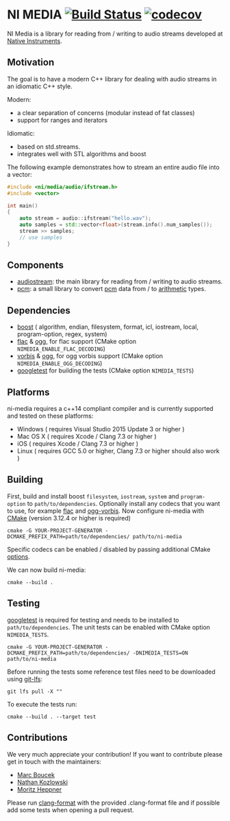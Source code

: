 # NI MEDIA [![Build Status](https://dev.azure.com/mohinda/ni-media/_apis/build/status/marcrambo.ni-media?branchName=feature%2Fazure)](https://dev.azure.com/mohinda/ni-media/_build/latest?definitionId=1&branchName=feature%2Fazure-ci) [![codecov](https://codecov.io/gh/NativeInstruments/ni-media/branch/master/graph/badge.svg)](https://codecov.io/gh/NativeInstruments/ni-media)

NI Media is a library for reading from / writing to audio streams developed at [Native Instruments](https://www.native-instruments.com).

## Motivation

The goal is to have a modern C++ library for dealing with audio streams in an idiomatic C++ style.

Modern:
- a clear separation of concerns (modular instead of fat classes)
- support for ranges and iterators

Idiomatic:
- based on std.streams.
- integrates well with STL algorithms and boost


The following example demonstrates how to stream an entire audio file into a vector:

```cpp
#include <ni/media/audio/ifstream.h>
#include <vector>

int main()
{
    auto stream = audio::ifstream("hello.wav");
    auto samples = std::vector<float>(stream.info().num_samples());
    stream >> samples;
    // use samples
}
```

## Components

 - [audiostream](audiostream/README.md):  the main library for reading from / writing to audio streams.
 - [pcm](pcm/README.md): a small library to convert [pcm](https://en.wikipedia.org/wiki/Pulse-code_modulation)
   data from / to [arithmetic](http://en.cppreference.com/w/cpp/language/types) types.


## Dependencies

* [boost](https://github.com/boostorg/boost) ( algorithm, endian, filesystem, format, icl, iostream, local, program-option, regex, system)
* [flac](https://github.com/xiph/flac) & [ogg](https://github.com/xiph/ogg), for  flac support (CMake option `NIMEDIA_ENABLE_FLAC_DECODING`)
* [vorbis](https://github.com/xiph/vorbis) & [ogg](https://github.com/xiph/ogg), for ogg vorbis support (CMake option  `NIMEDIA_ENABLE_OGG_DECODING`)
* [googletest](https://github.com/google/googletest) for building the tests (CMake option `NIMEDIA_TESTS`)

## Platforms

ni-media requires a c++14 compliant compiler and is currently supported and tested on these platforms: 

* Windows ( requires Visual Studio 2015 Update 3  or higher )
* Mac OS X ( requires Xcode / Clang 7.3 or higher )
* iOS ( requires Xcode / Clang 7.3 or higher )
* Linux ( requires GCC 5.0 or higher, Clang 7.3 or higher should also work )


## Building

First, build and install boost `filesystem`, `iostream`, `system` and `program-option` to `path/to/dependencies`. Optionally install any codecs that you want to use, for example [flac](https://github.com/xiph/flac) and [ogg-vorbis](https://github.com/xiph/vorbis).
Now configure ni-media with [CMake](https://cmake.org/) (version 3.12.4 or higher is required)

```
cmake -G YOUR-PROJECT-GENERATOR -DCMAKE_PREFIX_PATH=path/to/dependencies/ path/to/ni-media
```

Specific codecs can be enabled / disabled by passing additional CMake [options](audiostream/doc/ifstream.md).

We can now build ni-media:
```
cmake --build . 
```

## Testing

[googletest](https://github.com/google/googletest) is required for testing and needs to be installed to `path/to/dependencies`. The unit tests can be enabled with CMake option `NIMEDIA_TESTS`.

```
cmake -G YOUR-PROJECT-GENERATOR -DCMAKE_PREFIX_PATH=path/to/dependencies/ -DNIMEDIA_TESTS=ON path/to/ni-media
```

Before running the tests some reference test files need to be downloaded using [git-lfs](https://github.com/git-lfs/git-lfs):
```
git lfs pull -X ""
```

To execute the tests run:
```
cmake --build . --target test
```

## Contributions

We very much appreciate your contribution! If you want to contribute please get in touch with the maintainers:

* [Marc Boucek](https://github.com/marcrambo) 
* [Nathan Kozlowski](https://github.com/ni-nkozlowski)
* [Moritz Heppner](https://github.com/ni-mheppner)

Please run [clang-format](https://clang.llvm.org/docs/ClangFormat.html) with the provided .clang-format file and if possible add some tests when opening a pull request.

